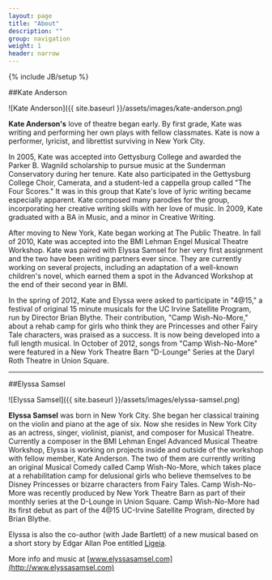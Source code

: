 ```yaml
---
layout: page
title: "About"
description: ""
group: navigation
weight: 1
header: narrow
---
```

{% include JB/setup %}

##Kate Anderson

![Kate Anderson]({{ site.baseurl }}/assets/images/kate-anderson.png)

**Kate Anderson's** love of theatre began early. By first grade, Kate was writing and performing her own plays with fellow classmates. Kate is now a performer, lyricist, and librettist surviving in New York City.

In 2005, Kate was accepted into Gettysburg College and awarded the Parker B. Wagnild scholarship to pursue music at the Sunderman Conservatory during her tenure. Kate also participated in the Gettysburg College Choir, Camerata, and a student-led a cappella group called "The Four Scores." It was in this group that Kate's love of lyric writing became especially apparent. Kate composed many parodies for the group, incorporating her creative writing skills with her love of music. In 2009, Kate graduated with a BA in Music, and a minor in Creative Writing.

After moving to New York, Kate began working at The Public Theatre. In fall of 2010, Kate was accepted into the BMI Lehman Engel Musical Theatre Workshop. Kate was paired with Elyssa Samsel for her very first assignment and the two have been writing partners ever since. They are currently working on several projects, including an adaptation of a well-known children's novel, which earned them a spot in the Advanced Workshop at the end of their second year in BMI.

In the spring of 2012, Kate and Elyssa were asked to participate in "4@15," a festival of original 15 minute musicals for the UC Irvine Satellite Program, run by Director Brian Blythe. Their contribution, "Camp Wish-No-More," about a rehab camp for girls who think they are Princesses and other Fairy Tale characters, was praised as a success. It is now being developed into a full length musical. In October of 2012, songs from "Camp Wish-No-More" were featured in a New York Theatre Barn "D-Lounge" Series at the Daryl Roth Theatre in Union Square.

***

##Elyssa Samsel

![Elyssa Samsel]({{ site.baseurl }}/assets/images/elyssa-samsel.png)

**Elyssa Samsel** was born in New York City. She began her classical training on the violin and piano at the age of six. Now she resides in New York City as an actress, singer, violinist, pianist, and composer for Musical Theatre. Currently a composer in the BMI Lehman Engel Advanced Musical Theatre Workshop, Elyssa is working on projects inside and outside of the workshop with fellow member, Kate Anderson. The two of them are currently writing an original Musical Comedy called Camp Wish-No-More, which takes place at a rehabilitation camp for delusional girls who believe themselves to be Disney Princesses or bizarre characters from Fairy Tales. Camp Wish-No-More was recently produced by New York Theatre Barn as part of their monthly series at the D-Lounge in Union Square. Camp Wish-No-More had its first debut as part of the 4@15 UC-Irvine Satellite Program, directed by Brian Blythe.

Elyssa is also the co-author (with Jade Bartlett) of a new musical based on a short story by Edgar Allan Poe entitled [Ligeia](http://ligeiathemusical.com).

More info and music at [www.elyssasamsel.com](http://www.elyssasamsel.com)
